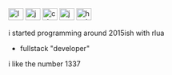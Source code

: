 <div>
  <img alt="lua" width=30 height=24 src="https://cdn.jsdelivr.net/gh/devicons/devicon@latest/icons/lua/lua-plain.svg">
  <img alt="javascript" width=30 height=24 src="https://cdn.jsdelivr.net/gh/devicons/devicon@latest/icons/javascript/javascript-plain.svg">
  <img alt="csharp" width=30 height=24 src="https://cdn.jsdelivr.net/gh/devicons/devicon@latest/icons/csharp/csharp-plain.svg">
  <img alt="java" width=30 height=24 src="https://cdn.jsdelivr.net/gh/devicons/devicon@latest/icons/java/java-plain.svg">
  <img alt="html5" width=30 height=24 src="https://cdn.jsdelivr.net/gh/devicons/devicon@latest/icons/html5/html5-plain.svg">
</div>

i started programming around 2015ish with rlua
- fullstack "developer"

i like the number 1337
